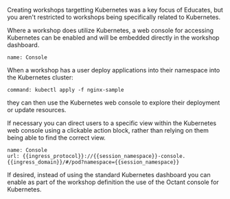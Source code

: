 Creating workshops targetting Kubernetes was a key focus of Educates, but you aren't restricted to workshops being specifically related to Kubernetes.

Where a workshop does utilize Kubernetes, a web console for accessing Kubernetes can be enabled and will be embedded directly in the workshop dashboard.

```dashboard:open-dashboard
name: Console
```

When a workshop has a user deploy applications into their namespace into the Kubernetes cluster:

```terminal:execute
command: kubectl apply -f nginx-sample
```

they can then use the Kubernetes web console to explore their deployment or update resources.

If necessary you can direct users to a specific view within the Kubernetes web console using a clickable action block, rather than relying on them being able to find the correct view.

```dashboard:reload-dashboard
name: Console
url: {{ingress_protocol}}://{{session_namespace}}-console.{{ingress_domain}}/#/pod?namespace={{session_namespace}}
```

If desired, instead of using the standard Kubernetes dashboard you can enable as part of the workshop definition the use of the Octant console for Kubernetes.
